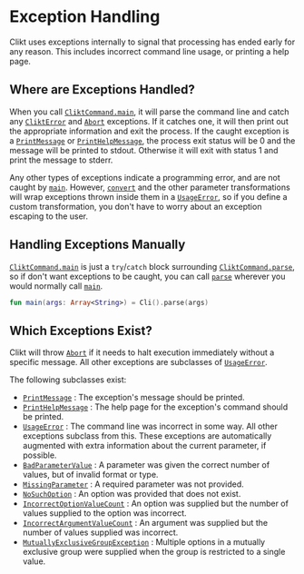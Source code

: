 # Exception Handling

Clikt uses exceptions internally to signal that processing has ended
early for any reason. This includes incorrect command line usage, or
printing a help page.

## Where are Exceptions Handled?

When you call [`CliktCommand.main`][main], it will parse the command line and catch any
[`CliktError`][CliktError] and [`Abort`][Abort] exceptions. If it catches one, it will then print
out the appropriate information and exit the process. If the caught exception is a
[`PrintMessage`][PrintMessage] or [`PrintHelpMessage`][PrintHelpMessage], the process exit status
will be 0 and the message will be printed to stdout. Otherwise it will exit with status 1 and print
the message to stderr.

Any other types of exceptions indicate a programming error, and are not caught by [`main`][main].
However, [`convert`][convert] and the other parameter transformations will wrap exceptions thrown
inside them in a [`UsageError`][UsageError], so if you define a custom transformation,
you don't have to worry about an exception escaping to the user.

## Handling Exceptions Manually

[`CliktCommand.main`][main] is just a `try`/`catch` block surrounding
[`CliktCommand.parse`][parse], so if don't want exceptions to be caught,
you can call [`parse`][parse] wherever you would normally call [`main`][main].

```kotlin
fun main(args: Array<String>) = Cli().parse(args)
```

## Which Exceptions Exist?

Clikt will throw [`Abort`][Abort] if it needs to halt execution immediately without a specific
message. All other exceptions are subclasses of [`UsageError`][UsageError].

The following subclasses exist:

* [`PrintMessage`][PrintMessage] : The exception's message should be printed.
* [`PrintHelpMessage`][PrintHelpMessage] : The help page for the exception's command should be printed.
* [`UsageError`][UsageError] : The command line was incorrect in some way. All other exceptions subclass from this. These exceptions are automatically augmented with extra information about the current parameter, if possible.
* [`BadParameterValue`][BadParameterValue] : A parameter was given the correct number of values, but of invalid format or type.
* [`MissingParameter`][MissingParameter] : A required parameter was not provided.
* [`NoSuchOption`][NoSuchOption] : An option was provided that does not exist.
* [`IncorrectOptionValueCount`][IncorrectOptionValueCount] : An option was supplied but the number of values supplied to the option was incorrect.
* [`IncorrectArgumentValueCount`][IncorrectArgumentValueCount] : An argument was supplied but the number of values supplied was incorrect.
* [`MutuallyExclusiveGroupException`][MutuallyExclusiveGroupException] : Multiple options in a mutually exclusive group were supplied when the group is restricted to a single value.


[main]:                            api/clikt/com.github.ajalt.clikt.core/-clikt-command/main.md
[CliktError]:                      api/clikt/com.github.ajalt.clikt.core/-clikt-error/index.md
[Abort]:                           api/clikt/com.github.ajalt.clikt.core/-abort/index.md
[PrintMessage]:                    api/clikt/com.github.ajalt.clikt.core/-print-message/index.md
[PrintHelpMessage]:                api/clikt/com.github.ajalt.clikt.core/-print-help-message/index.md
[convert]:                         api/clikt/com.github.ajalt.clikt.parameters.options/convert.md
[UsageError]:                      api/clikt/com.github.ajalt.clikt.core/-usage-error/index.md
[parse]:                           api/clikt/com.github.ajalt.clikt.core/-clikt-command/parse.md
[BadParameterValue]:               api/clikt/com.github.ajalt.clikt.core/-bad-parameter-value/index.md
[MissingParameter]:                api/clikt/com.github.ajalt.clikt.core/-missing-parameter/index.md
[NoSuchOption]:                    api/clikt/com.github.ajalt.clikt.core/-no-such-option/index.md
[IncorrectOptionValueCount]:       api/clikt/com.github.ajalt.clikt.core/-incorrect-option-value-count/index.md
[IncorrectArgumentValueCount]:     api/clikt/com.github.ajalt.clikt.core/-incorrect-argument-value-count/index.md
[MutuallyExclusiveGroupException]: api/clikt/com.github.ajalt.clikt.core/-mutually-exclusive-group-exception/index.md
